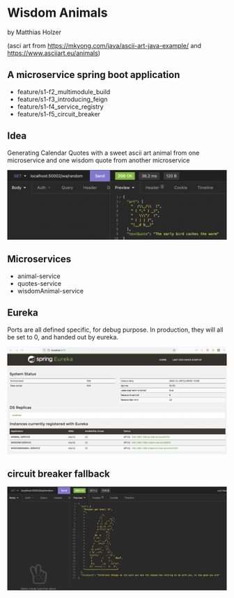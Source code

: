# Wisdom Animals
by Matthias Holzer

(asci art from https://mkyong.com/java/ascii-art-java-example/ and https://www.asciiart.eu/animals)

## A microservice spring boot application
* feature/s1-f2_multimodule_build
* feature/s1-f3_introducing_feign
* feature/s1-f4_service_registry
* feature/s1-f5_circuit_breaker

## Idea
Generating Calendar Quotes with a sweet ascii 
art animal from one microservice and one wisdom
quote from another microservice

![random.png](screenshots/random.png)

## Microservices
* animal-service 
* quotes-service
* wisdomAnimal-service

## Eureka
Ports are all defined specific, for debug purpose. 
In production, they will all be set to 0, and handed 
out by eureka.

![eureka.png](screenshots/eureka.png)

## circuit breaker fallback
![fallback](screenshots/fallback.png)